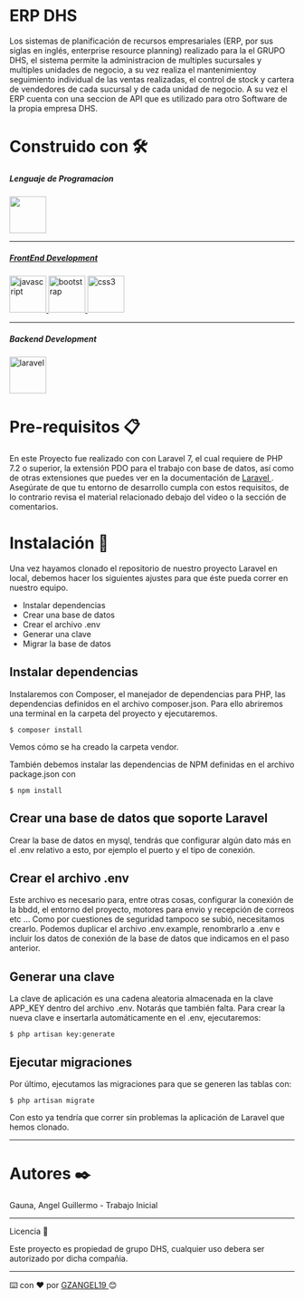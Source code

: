 # ERP DHS

Los sistemas de planificación de recursos empresariales (ERP, por sus siglas en inglés, enterprise resource planning) realizado para la el GRUPO DHS, el sistema permite la administracion de multiples sucursales y multiples unidades de negocio, a su vez realiza el mantenimientoy seguimiento individual de las ventas realizadas, el control de stock y cartera de vendedores de cada sucursal y de cada unidad de negocio. A su vez el ERP cuenta con una seccion de API que es utilizado para otro Software de la propia empresa DHS.

# Construido con 🛠️

##### Lenguaje de Programacion

<p align="left"> 
    <a href="https://www.php.net/" target="_blank"> <img src="https://cdn.jsdelivr.net/gh/devicons/devicon/icons/php/php-original.svg" width="65" height="65"/> 
</p>
        
____
 
##### FrontEnd Development

<p align="left>
    <a href="https://developer.mozilla.org/en-US/docs/Web/JavaScript" target="_blank"> <img src="https://cdn.jsdelivr.net/gh/devicons/devicon/icons/javascript/javascript-original.svg" alt="javascript" width="65" height="65"/> 
<a href="https://getbootstrap.com" target="_blank"> <img src="https://cdn.jsdelivr.net/gh/devicons/devicon/icons/bootstrap/bootstrap-original.svg" alt="bootstrap" width="65" height="65"/> </a> 
<a href="https://www.w3schools.com/css/" target="_blank"> <img src="https://cdn.jsdelivr.net/gh/devicons/devicon/icons/css3/css3-original.svg" alt="css3" width="65" height="65"/> </a> 

____

##### Backend Development
<p align="left">  
               <a href="https://laravel.com/" target="_blank"> <img src="https://cdn.jsdelivr.net/gh/devicons/devicon/icons/laravel/laravel-plain-wordmark.svg" alt="laravel" width="65" height="65"/> </a>
</p>

# Pre-requisitos 📋

En este Proyecto fue realizado con con Laravel 7, el cual requiere de PHP 7.2 o superior, la extensión PDO para el trabajo con base de datos, así como de otras extensiones que puedes ver en la documentación de <a href="https://laravel.com/docs/7.x">Laravel </a>. Asegúrate de que tu entorno de desarrollo cumpla con estos requisitos, de lo contrario revisa el material relacionado debajo del video o la sección de comentarios.

# Instalación 🔧

Una vez hayamos clonado el repositorio de nuestro proyecto Laravel en local, debemos hacer los siguientes ajustes para que éste pueda correr en nuestro equipo.

- Instalar dependencias
- Crear una base de datos
- Crear el archivo .env
- Generar una clave
- Migrar la base de datos

## Instalar dependencias

Instalaremos con Composer, el manejador de dependencias para PHP, las dependencias definidos en el archivo composer.json. Para ello abriremos una terminal en la carpeta del proyecto y ejecutaremos.

```
$ composer install

```
Vemos cómo se ha creado la carpeta vendor.

También debemos instalar las dependencias de NPM definidas en el archivo package.json con

```
$ npm install

```

## Crear una base de datos que soporte Laravel

Crear la base de datos en mysql, tendrás que configurar algún dato más en el .env relativo a esto, por ejemplo el puerto y el tipo de conexión.

##  Crear el archivo .env

Este archivo es necesario para, entre otras cosas, configurar la conexión de la bbdd, el entorno del proyecto, motores para envio y recepción de correos etc …
Como por cuestiones de seguridad tampoco se subió, necesitamos crearlo.
Podemos duplicar el archivo .env.example, renombrarlo a .env e incluir los datos de conexión de la base de datos que indicamos en el paso anterior.

## Generar una clave

La clave de aplicación es una cadena aleatoria almacenada en la clave APP_KEY dentro del archivo .env. Notarás que también falta.
Para crear la nueva clave e insertarla automáticamente en el .env, ejecutaremos:

```
$ php artisan key:generate

```

## Ejecutar migraciones

Por último, ejecutamos las migraciones para que se generen las tablas con:

```
$ php artisan migrate 

```
Con esto ya tendría que correr sin problemas la aplicación de Laravel que hemos clonado.

____

# Autores ✒️

Gauna, Angel Guillermo  - Trabajo Inicial

____

Licencia 📄

Este proyecto es propiedad de grupo DHS, cualquier uso debera ser autorizado por dicha compañia.
____

⌨️ con ❤️ por <a href="https://github.com/gzangel19"> GZANGEL19 </a> 😊
